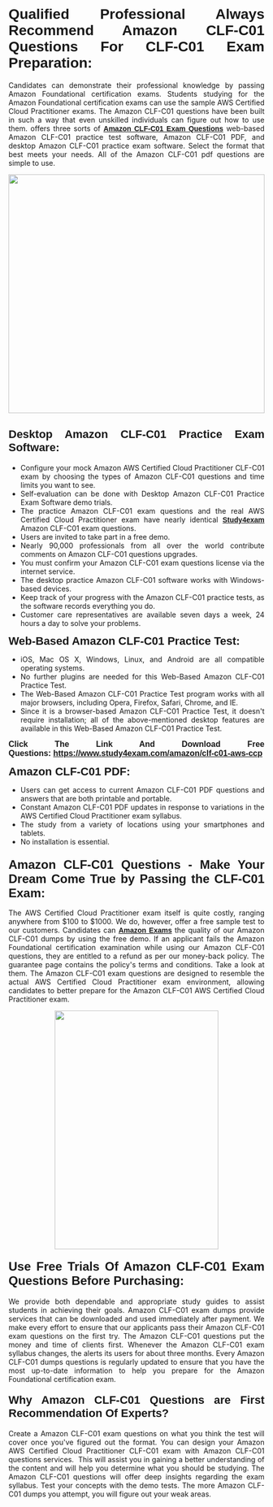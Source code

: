 <h1 style="text-align: justify;"><span style="font-family:Verdana,Geneva,sans-serif;"><strong>Qualified Professional Always Recommend Amazon CLF-C01 Questions For CLF-C01 Exam Preparation:</strong></span></h1>

<p style="text-align: justify;">Candidates can demonstrate their professional knowledge by passing Amazon Foundational certification exams. Students studying for the Amazon Foundational certification exams can use the sample AWS Certified Cloud Practitioner exams. The Amazon CLF-C01 questions have been built in such a way that even unskilled individuals can figure out how to use them. offers three sorts of <a href="https://www.study4exam.com/amazon/clf-c01-aws-ccp" target="_blank"><span style="font-family:Verdana,Geneva,sans-serif;"><strong>Amazon CLF-C01 Exam Questions</strong></span></a> web-based Amazon CLF-C01 practice test software, Amazon CLF-C01 PDF, and desktop Amazon CLF-C01 practice exam software. Select the format that best meets your needs. All of the Amazon CLF-C01 pdf questions are simple to use.</p>

<p style="text-align: justify;"><a href="https://www.study4exam.com/amazon/clf-c01-aws-ccp" target="_blank"><img alt="" src="https://lh3.googleusercontent.com/pw/AM-JKLWyZpIQ0aIkfIyIbfUPGjZUh9qzz_kEk5RQLLa1Ffk6zlfHeVNyBGzR2ChVBfJFdRCu2HSxQoY7qwgGNqYCcDhg4BDPSQC4_r1Lvt5LrVxcXJb-7gUYJ0C1j1XwacQik8iOf4NNB6rzl0eJTUoRr7yL=w1155-h649-no?authuser=0" style="width: 100%; height: 470px;" /></a></p>

<h2 style="text-align: justify;"><span style="font-family:Verdana,Geneva,sans-serif;"><strong><span style="font-size:22px;">Desktop Amazon CLF-C01 Practice Exam Software:</span></strong></span></h2>

<ul>
	<li style="text-align: justify;">Configure your mock Amazon AWS Certified Cloud Practitioner CLF-C01 exam by choosing the types of Amazon CLF-C01 questions and time limits you want to see.</li>
	<li style="text-align: justify;">Self-evaluation can be done with Desktop Amazon CLF-C01 Practice Exam Software demo trials.</li>
	<li style="text-align: justify;">The practice Amazon CLF-C01 exam questions and the real AWS Certified Cloud Practitioner exam have nearly identical <a href="https://www.study4exam.com/" target="_blank"><span style="font-family:Verdana,Geneva,sans-serif;"><strong>Study4exam</strong></span></a> Amazon CLF-C01 exam questions.</li>
	<li style="text-align: justify;">Users are invited to take part in a free demo.</li>
	<li style="text-align: justify;">Nearly 90,000 professionals from all over the world contribute comments on Amazon CLF-C01 questions upgrades.</li>
	<li style="text-align: justify;">You must confirm your Amazon CLF-C01 exam questions license via the internet service.</li>
	<li style="text-align: justify;">The desktop practice Amazon CLF-C01 software works with Windows-based devices.</li>
	<li style="text-align: justify;">Keep track of your progress with the Amazon CLF-C01 practice tests, as the software records everything you do.</li>
	<li style="text-align: justify;">Customer care representatives are available seven days a week, 24 hours a day to solve your problems.</li>
</ul>

<p style="text-align: justify;"><strong><span style="font-size:22px;"><span style="font-family:Verdana,Geneva,sans-serif;">Web-Based Amazon CLF-C01 Practice Test:</span></span></strong></p>

<ul>
	<li style="text-align: justify;">iOS, Mac OS X, Windows, Linux, and Android are all compatible operating systems.</li>
	<li style="text-align: justify;">No further plugins are needed for this Web-Based Amazon CLF-C01 Practice Test.</li>
	<li style="text-align: justify;">The Web-Based Amazon CLF-C01 Practice Test program works with all major browsers, including Opera, Firefox, Safari, Chrome, and IE.</li>
	<li style="text-align: justify;">Since it is a browser-based Amazon CLF-C01 Practice Test, it doesn't require installation; all of the above-mentioned desktop features are available in this Web-Based Amazon CLF-C01 Practice Test.</li>
</ul>

<p style="text-align: justify;"><span style="font-size:16px;"><span style="font-family:Tahoma,Geneva,sans-serif;"><strong>Click The Link And Download Free Questions:</strong> <strong><a href="https://www.study4exam.com/amazon/clf-c01-aws-ccp" target="_blank">https://www.study4exam.com/amazon/clf-c01-aws-ccp</a></strong></span></span></p>

<p style="text-align: justify;"><strong><span style="font-size:22px;"><span style="font-family:Verdana,Geneva,sans-serif;">Amazon CLF-C01 PDF:</span></span></strong></p>

<ul>
	<li style="text-align: justify;">Users can get access to current Amazon CLF-C01 PDF questions and answers that are both printable and portable.</li>
	<li style="text-align: justify;">Constant Amazon CLF-C01 PDF updates in response to variations in the AWS Certified Cloud Practitioner exam syllabus.</li>
	<li style="text-align: justify;">The study from a variety of locations using your smartphones and tablets.</li>
	<li style="text-align: justify;">No installation is essential.</li>
</ul>

<h3 style="text-align: justify;"><span style="font-family:Verdana,Geneva,sans-serif;"><strong><span style="font-size:24px;">Amazon CLF-C01 Questions - Make Your Dream Come True by Passing the CLF-C01 Exam:</span></strong></span></h3>

<p style="text-align: justify;">The AWS Certified Cloud Practitioner exam itself is quite costly, ranging anywhere from $100 to $1000. We do, however, offer a free sample test to our customers. Candidates can <a href="https://www.study4exam.com/amazon-exams" target="_blank"><span style="font-family:Verdana,Geneva,sans-serif;"><strong>Amazon Exams</strong></span></a> the quality of our Amazon CLF-C01 dumps by using the free demo. If an applicant fails the Amazon Foundational certification examination while using our Amazon CLF-C01 questions, they are entitled to a refund as per our money-back policy. The guarantee page contains the policy's terms and conditions. Take a look at them. The Amazon CLF-C01 exam questions are designed to resemble the actual AWS Certified Cloud Practitioner exam environment, allowing candidates to better prepare for the Amazon CLF-C01 AWS Certified Cloud Practitioner exam.</p>

<p style="text-align: center;"><a href="https://www.study4exam.com/amazon/clf-c01-aws-ccp" target="_blank"><img alt="" src="https://lh3.googleusercontent.com/pw/AM-JKLVm1AFNQYt9HiIQSWFIDJ4-reoM0KdCdeB19EHN9L4Ujh8Y8RsoWphcOgh6e0EKC_wCXdk0e-HV9pMpYeOiLTHeEFzZkvxkcVneQPmtckPgQ6d6_1fl6pQAIG3hKRJVIJQCxUF7j94Vj7Q4_c_jN3oH=w972-h649-no?authuser=0" style="width: 80%; height: 470px;" /></a></p>

<h4 style="text-align: justify;"><span style="font-family:Verdana,Geneva,sans-serif;"><strong><span style="font-size:24px;">Use Free Trials Of Amazon CLF-C01 Exam Questions Before Purchasing:</span></strong></span></h4>

<p style="text-align: justify;">We provide both dependable and appropriate study guides to assist students in achieving their goals. Amazon CLF-C01 exam dumps provide services that can be downloaded and used immediately after payment. We make every effort to ensure that our applicants pass their Amazon CLF-C01 exam questions on the first try. The Amazon CLF-C01 questions put the money and time of clients first. Whenever the Amazon CLF-C01 exam syllabus changes, the alerts its users for about three months. Every Amazon CLF-C01 dumps questions is regularly updated to ensure that you have the most up-to-date information to help you prepare for the Amazon Foundational certification exam.</p>

<h4 style="text-align: justify;"><strong><span style="font-family:Verdana,Geneva,sans-serif;"><span style="font-size:22px;">Why Amazon CLF-C01 Questions are First Recommendation Of Experts?</span></span></strong></h4>

<p style="text-align: justify;">Create a Amazon CLF-C01 exam questions on what you think the test will cover once you've figured out the format. You can design your Amazon AWS Certified Cloud Practitioner CLF-C01 exam with Amazon CLF-C01 questions services.  This will assist you in gaining a better understanding of the content and will help you determine what you should be studying. The Amazon CLF-C01 questions will offer deep insights regarding the exam syllabus. Test your concepts with the demo tests. The more Amazon CLF-C01 dumps you attempt, you will figure out your weak areas. </p>
